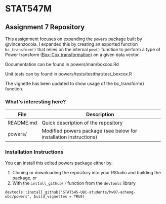 # STAT547M

## Assignment 7 Repository

This assignment focuses on expanding the `powers` package built by @vincenzocoia. I expanded this by creating an exported function `bc_transform()` that relies on the internal `pow()` function to perform a type of Power transform ([Box-Cox transformation](https://ncss-wpengine.netdna-ssl.com/wp-content/themes/ncss/pdf/Procedures/NCSS/Box-Cox_Transformation_for_Simple_Linear_Regression.pdf)) on a given data vector.

Documentation can be found in powers/man/boxcox.Rd

Unit tests can by found in powers/tests/testthat/test_boxcox.R

The vignette has been updated to show usage of the bc_transform() function.


### What's interesting here?
| File | Description |
|------|-------------|
| README.md | Quick description of the repository |
| powers/ | Modified powers package (see below for installation instructions) |

### Installation Instructions
You can install this edited powers package either by:

1. Cloning or downloading the repository into your RStudio and building the package, or
1. With the `install_github()` function from the `devtools` library
```
devtools::install_github("STAT545-UBC-students/hw07-acheng-ubc/powers", build_vignettes = TRUE)
```